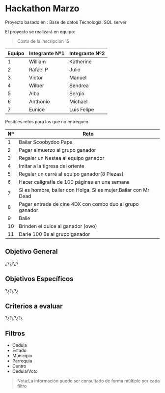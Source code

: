 # Hackathon Marzo
Proyecto basado en : Base de datos
Tecnología: SQL server

El proyecto se realizará en equipo:

  >Costo de la inscripción 1$

|Equipo |Integrante Nº1|Integrante Nº2|
|-------|--------------|--------------|
|1|William|Katherine|
|2|Rafael P| Julio|
|3|Victor|Manuel|
|4|Wilber|Sendrea|
|5|Alba|Sergio|
|6|Anthonio|Michael|
|7|Eunice|Luis Felipe|


Posibles retos para los que no entreguen

|Nº | Reto|
|---|----|
|1|Bailar Scoobydoo Papa|
|2|Pagar almuerzo al grupo ganador|
|3|Regalar un Nestea al equipo ganador|
|4|Imitar a la tigresa del oriente|
|5|Regalar un carré al equipo ganador(8 Piezas)|
|6|Hacer caligrafía de 100 páginas en una semana|
|7|Si es hombre, bailar con Holga. Si es mujer,Bailar con Mr Dead|
|8|Pagar entrada de cine 4DX con combo duo al grupo ganador|
|9|Baile|
|10|Brinden el dulce al ganador (owo) |
|11|Darle 100 Bs al grupo ganador|

## Objetivo General
¿?¿?¿?

## Objetivos Específicos
?¿?¿?¿

## Criterios a evaluar
?¿?¿?¿?¿

## Filtros

  - Cedula
  - Estado
  - Municipio
  - Parroquia
  - Centro
  - Cedula/Voto
  
>Nota:La información puede ser consultado de forma múltiple por cada filtro 
